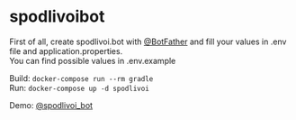 # spodlivoibot

First of all, create spodlivoi.bot with [@BotFather](https://t.me/BotFather) and fill your values in .env file and application.properties.  
You can find possible values in .env.example  

Build: `docker-compose run --rm gradle`  
Run: `docker-compose up -d spodlivoi`  

Demo: [@spodlivoi_bot](https://t.me/spodlivoi_bot)  
